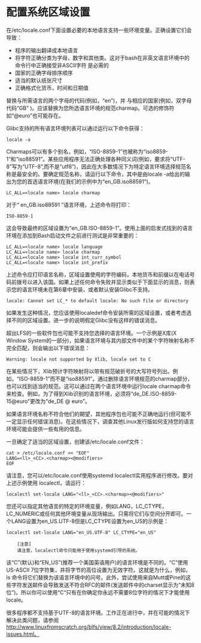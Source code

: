  配置系统区域设置
=================================
在/etc/locale.conf下面设置必要的本地语言支持一些环境变量。正确设置它们会导致：

* 程序的输出翻译成本地语言
*   将字符正确分类为字母，数字和其他类。这对于bash在非英文语言环境中的命令行中正确接受非ASCII字符 是必需的
*   国家的正确字母排序顺序
*   适当的默认纸张尺寸
*   正确格式化货币，时间和日期值

替换<ll>与所需语言的两个字母的代码(例如，“en”)，并 <CC>与相应的国家(例如，双字母代码“GB” )。<charmap>应该替换为您所选语言环境的规范charmap。可选的修饰符如“@euro”也可能存在。

Glibc支持的所有语言环境列表可以通过运行以下命令获得：
```
locale -a
```
Charmaps可以有多个别名，例如，“ISO-8859-1”也被称为“iso8859-1”和“iso88591”。某些应用程序无法正确处理各种同义词(例如，要求将“UTF-8”写为“UTF-8”,而不是“utf8”)，因此在大多数情况下为特定语言环境选择规范名称是最安全的。要确定规范名称，请运行以下命令，其中<locale name>是由locale -a给出的输出为您的首选语言环境(在我们的示例中为“en_GB.iso88591”)。
```
LC_ALL=<locale name> locale charmap
```
对于“ en_GB.iso88591 ”语言环境，上述命令将打印：
```
ISO-8859-1
```
这会导致最终的区域设置为“en_GB.ISO-8859-1”。使用上面的启发式找到的语言环境在添加到Bash启动文件之前进行测试是非常重要的：
```
LC_ALL=<locale name> locale language
LC_ALL=<locale name> locale charmap
LC_ALL=<locale name> locale int_curr_symbol
LC_ALL=<locale name> locale int_prefix
```
上述命令应打印语言名称，区域设置使用的字符编码，本地货币和前缀以在电话号码前拨号以进入该国。如果上述任何命令失败并显示类似于下面显示的消息，则表示您的语言环境未在第6章中安装，或者默认安装Glibc不支持。
```
locale: Cannot set LC_* to default locale: No such file or directory
```
如果发生这种情况，您应该使用localedef命令安装所需的区域设置，或者考虑选择不同的区域设置。进一步的说明假定Glibc没有这样的错误消息。

超出LFS的一些软件包也可能不支持您选择的语言环境。一个示例是X库(X Window System的一部分)，如果语言环境与其内部文件中的某个字符映射名称不完全匹配，则会输出以下错误消息：
```
Warning: locale not supported by Xlib, locale set to C
```
在某些情况下，Xlib预计字符映射将以带有规范破折号的大写符号列出。例如，“ISO-8859-1”而不是“iso88591”。通过删除语言环境规范的charmap部分，也可以找到适当的规范。这可以通过在两个语言环境中运行locale charmap命令来检查。例如，为了得到Xlib识别的语言环境，必须将“de_DE.ISO-8859-15@euro”更改为“de_DE @ euro”。

如果语言环境名称不符合他们的期望，其他程序包也可能不正确地运行(但可能不一定显示任何错误消息)。在这些情况下，调查其他Linux发行版如何支持您的语言环境可能会提供一些有用的信息。

一旦确定了适当的区域设置，创建该/etc/locale.conf文件：
```
cat > /etc/locale.conf << "EOF"
LANG=<ll>_<CC>.<charmap><@modifiers>
EOF
```
请注意，您可以/etc/locale.conf使用systemd localectl实用程序进行修改。要对上述示例使用 localectl，请运行：
```
localectl set-locale LANG="<ll>_<CC>.<charmap><@modifiers>"
```
您还可以指定其他语言的特定的环境变量，例如LANG，LC_CTYPE，LC_NUMERIC或任何其他环境变量从现场输出。只需将它们与空间分开即可。一个LANG设置为en_US.UTF-8但是LC_CTYPE设置为en_US的示例是：
```
localectl set-locale LANG="en_US.UTF-8" LC_CTYPE="en_US"
```
```
    [注意]
    请注意，localectl命令只能用于使用systemd引导的系统。
```
该“C”(默认)和“EN_US”(推荐一个美国英语用户)的语言环境是不同的。“C”使用US-ASCII 7位字符集，并将字节的高位设置为无效字符。这就是为什么，例如，ls 命令将它们替换为该语言环境中的问号。此外，尝试使用来自Mutt或Pine的这些字符发送邮件会导致发送不符合RFC的邮件(发送邮件中的charset显示为“未知8位”)。所以你可以使用“C“只有在你确定你永远不需要8位字符的情况下才能使用locale。

很多程序都不支持基于UTF-8的语言环境。工作正在进行中，并在可能的情况下解决此类问题，请参阅 http://www.linuxfromscratch.org/blfs/view/8.2/introduction/locale-issues.html。